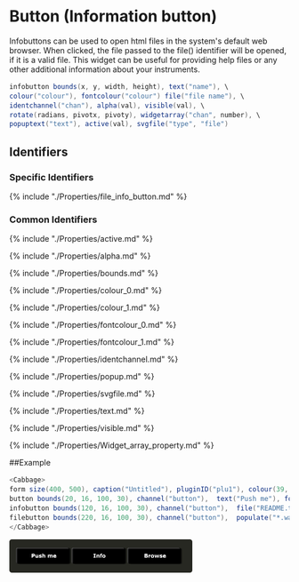 # Button (Information button)

Infobuttons can be used to open html files in the system's default web browser. When clicked, the file passed to the file() identifier will be opened, if it is a valid file. This widget can be useful for providing help files or any other additional information about your instruments. 

```csharp
infobutton bounds(x, y, width, height), text("name"), \
colour("colour"), fontcolour("colour") file("file name"), \
identchannel("chan"), alpha(val), visible(val), \
rotate(radians, pivotx, pivoty), widgetarray("chan", number), \
popuptext("text"), active(val), svgfile("type", "file")
```
<!--(End of syntax)/-->

## Identifiers

### Specific Identifiers

{% include "./Properties/file_info_button.md" %}

### Common Identifiers

{% include "./Properties/active.md" %}

{% include "./Properties/alpha.md" %}

{% include "./Properties/bounds.md" %}

<!--  {% include "./Properties/channel.md" %}  Does button info have channel property ? -->

{% include "./Properties/colour_0.md" %}

{% include "./Properties/colour_1.md" %}

{% include "./Properties/fontcolour_0.md" %}

{% include "./Properties/fontcolour_1.md" %}

{% include "./Properties/identchannel.md" %}

{% include "./Properties/popup.md" %}

{% include "./Properties/svgfile.md" %}

{% include "./Properties/text.md" %}

{% include "./Properties/visible.md" %}

{% include "./Properties/Widget_array_property.md" %}


<!--(End of identifiers)/-->

##Example
```csharp
<Cabbage>
form size(400, 500), caption("Untitled"), pluginID("plu1"), colour(39, 40, 34)
button bounds(20, 16, 100, 30), channel("button"),  text("Push me"), fontcolour("white")
infobutton bounds(120, 16, 100, 30), channel("button"),  file("README.txt"), text("Info")
filebutton bounds(220, 16, 100, 30), channel("button"),  populate("*.wav", ""), text("Browse")
</Cabbage>
```

![](../images/buttonExample.png)